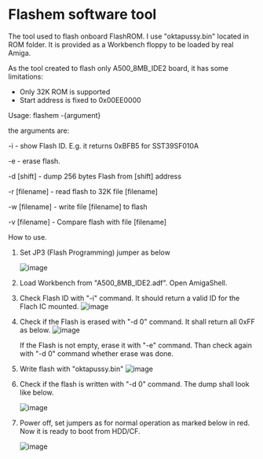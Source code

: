 # Flashem software tool

The tool used to flash onboard FlashROM. I use "oktapussy.bin" located in ROM folder.
It is provided as a Workbench floppy to be loaded by real Amiga.

As the tool created to flash only A500_8MB_IDE2 board, it has some limitations: 
- Only 32K ROM is supported
- Start address is fixed to 0x00EE0000

Usage: flashem -{argument}

the arguments are:

-i - show Flash ID. E.g. it returns 0xBFB5 for SST39SF010A

-e - erase flash.

-d [shift] - dump 256 bytes Flash from [shift] address

-r [filename] - read flash to 32K file [filename]

-w [filename] - write file [filename] to flash

-v [filename] - Compare flash with file [filename]


How to use.

1. Set JP3 (Flash Programming) jumper as below

   ![image](https://github.com/OlegMishin/A500_8MB_ide2/assets/81614352/8398f70f-a68f-4e5b-ae45-46594e5fe4d7)

2. Load Workbench from "A500_8MB_IDE2.adf". Open  AmigaShell.
3. Check Flash ID with "-i" command. It should return a valid ID for the Flach IC mounted.
   ![image](https://github.com/OlegMishin/A500_8MB_ide2/assets/81614352/43d48930-3dda-4279-a6ba-432a2a977721)

4. Check if the Flash is erased with "-d 0" command. It shall return all 0xFF as below.
   ![image](https://github.com/OlegMishin/A500_8MB_ide2/assets/81614352/8a90e450-5820-47e1-9794-662bcf2bbfbf)

   If the Flash is not empty, erase it with "-e" command. Than check again with "-d 0" command whether erase was done.
   
6. Write flash with "oktapussy.bin"
   ![image](https://github.com/OlegMishin/A500_8MB_ide2/assets/81614352/038f777e-6a3c-4123-9170-99901fdd40d6)

7. Check if the flash is written with "-d 0" command. The dump shall look like below.

   ![image](https://github.com/OlegMishin/A500_8MB_ide2/assets/81614352/eaf6a309-bfce-4fe3-8718-47b51ddedaa9)

8. Power off, set jumpers as for normal operation as marked below in red. Now it is ready to boot from HDD/CF.

   ![image](https://github.com/OlegMishin/A500_8MB_ide2/assets/81614352/1067bf5e-3249-46fe-bf03-36820dbbaedb)


   
   











